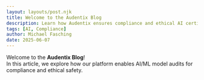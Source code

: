 ```yaml
---
layout: layouts/post.njk
title: Welcome to the Audentix Blog
description: Learn how Audentix ensures compliance and ethical AI certification.
tags: [AI, Compliance]
author: Michael Fasching
date: 2025-06-07
---
```


Welcome to the **Audentix Blog**!  
In this article, we explore how our platform enables AI/ML model audits for compliance and ethical safety.
